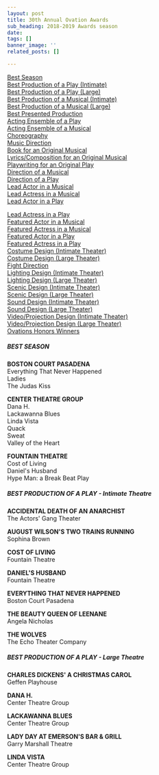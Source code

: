 ```yaml
---
layout: post
title: 30th Annual Ovation Awards
sub_heading: 2018-2019 Awards season
date: 
tags: []
banner_image: ''
related_posts: []

---
```

[Best Season](https://thisstage.la/?p=136803&elementor-preview=136803&ver=1593132306#season)  
[Best Production of a Play (Intimate)](https://thisstage.la/?p=136803&elementor-preview=136803&ver=1593132306#best-play-sm)  
[Best Production of a Play (Large)](https://thisstage.la/?p=136803&elementor-preview=136803&ver=1593132306#best-play-lg)  
[Best Production of a Musical (Intimate)](https://thisstage.la/?p=136803&elementor-preview=136803&ver=1593132306#best-musical-sm)  
[Best Production of a Musical (Large)](https://thisstage.la/?p=136803&elementor-preview=136803&ver=1593132306#best-musical-lg)  
[Best Presented Production](https://thisstage.la/?p=136803&elementor-preview=136803&ver=1593132306#presented)  
[Acting Ensemble of a Play](https://thisstage.la/?p=136803&elementor-preview=136803&ver=1593132306#ensemble-play)  
[Acting Ensemble of a Musical](https://thisstage.la/?p=136803&elementor-preview=136803&ver=1593132306#ensemble-musical)  
[Choreography](https://thisstage.la/?p=136803&elementor-preview=136803&ver=1593132306#choreography)  
[Music Direction](https://thisstage.la/?p=136803&elementor-preview=136803&ver=1593132306#mus-dir)  
[Book for an Original Musical](https://thisstage.la/?p=136803&elementor-preview=136803&ver=1593132306#book-oirg-mus)  
[Lyrics/Composition for an Original Musical](https://thisstage.la/?p=136803&elementor-preview=136803&ver=1593132306#lyrics-comp)  
[Playwriting for an Original Play](https://thisstage.la/?p=136803&elementor-preview=136803&ver=1593132306#playwriting)  
[Direction of a Musical](https://thisstage.la/?p=136803&elementor-preview=136803&ver=1593132306#dir-mus)  
[Direction of a Play](https://thisstage.la/?p=136803&elementor-preview=136803&ver=1593132306#dir-play)  
[Lead Actor in a Musical](https://thisstage.la/?p=136803&elementor-preview=136803&ver=1593132306#lead-actor-mus)  
[Lead Actress in a Musical](https://thisstage.la/?p=136803&elementor-preview=136803&ver=1593132306#lead-actress-mus)  
[Lead Actor in a Play](https://thisstage.la/?p=136803&elementor-preview=136803&ver=1593132306#lead-actor-play)

[Lead Actress in a Play](https://thisstage.la/?p=136803&elementor-preview=136803&ver=1593132306#lead-actress-play)  
[Featured Actor in a Musical](https://thisstage.la/?p=136803&elementor-preview=136803&ver=1593132306#feat-actor-mus)  
[Featured Actress in a Musical](https://thisstage.la/?p=136803&elementor-preview=136803&ver=1593132306#feat-actress-mus)  
[Featured Actor in a Play](https://thisstage.la/?p=136803&elementor-preview=136803&ver=1593132306#feat-actor-play)  
[Featured Actress in a Play](https://thisstage.la/?p=136803&elementor-preview=136803&ver=1593132306#feat-actress-play)  
[Costume Design (Intimate Theater)](https://thisstage.la/?p=136803&elementor-preview=136803&ver=1593132306#costume-sm)  
[Costume Design (Large Theater)](https://thisstage.la/?p=136803&elementor-preview=136803&ver=1593132306#costume-lg)  
[Fight Direction](https://thisstage.la/?p=136803&elementor-preview=136803&ver=1593132306#fight-dir)  
[Lighting Design (Intimate Theater)](https://thisstage.la/?p=136803&elementor-preview=136803&ver=1593132306#lighting-sm)  
[Lighting Design (Large Theater)](https://thisstage.la/?p=136803&elementor-preview=136803&ver=1593132306#lighting-lg)  
[Scenic Design (Intimate Theater)](https://thisstage.la/?p=136803&elementor-preview=136803&ver=1593132306#scenic-sm)  
[Scenic Design (Large Theater)](https://thisstage.la/?p=136803&elementor-preview=136803&ver=1593132306#scenic-lg)  
[Sound Design (Intimate Theater)](https://thisstage.la/?p=136803&elementor-preview=136803&ver=1593132306#sound-sm)  
[Sound Design (Large Theater)](https://thisstage.la/?p=136803&elementor-preview=136803&ver=1593132306#sound-lg)  
[Video/Projection Design (Intimate Theater)](https://thisstage.la/?p=136803&elementor-preview=136803&ver=1593132306#video-sm)  
[Video/Projection Design (Large Theater)](https://thisstage.la/?p=136803&elementor-preview=136803&ver=1593132306#video-lg)  
[Ovations Honors Winners](https://thisstage.la/?p=136803&elementor-preview=136803&ver=1593132306#honors)

##### **BEST SEASON**

**BOSTON COURT PASADENA**  
Everything That Never Happened  
Ladies  
The Judas Kiss

**CENTER THEATRE GROUP**  
Dana H.  
Lackawanna Blues  
Linda Vista  
Quack  
Sweat  
Valley of the Heart

**FOUNTAIN THEATRE**  
Cost of Living  
Daniel's Husband  
Hype Man: a Break Beat Play

##### **BEST PRODUCTION OF A PLAY - Intimate Theatre**

**ACCIDENTAL DEATH OF AN ANARCHIST**  
The Actors' Gang Theater

**AUGUST WILSON'S TWO TRAINS RUNNING**  
Sophina Brown

**COST OF LIVING**  
Fountain Theatre

**DANIEL'S HUSBAND**  
Fountain Theatre

**EVERYTHING THAT NEVER HAPPENED**  
Boston Court Pasadena

**THE BEAUTY QUEEN OF LEENANE**  
Angela Nicholas

**THE WOLVES**  
The Echo Theater Company

##### **BEST PRODUCTION OF A PLAY - Large Theatre**

**CHARLES DICKENS' A CHRISTMAS CAROL**  
Geffen Playhouse

**DANA H.**  
Center Theatre Group

**LACKAWANNA BLUES**  
Center Theatre Group

**LADY DAY AT EMERSON'S BAR & GRILL**  
Garry Marshall Theatre

**LINDA VISTA**  
Center Theatre Group
